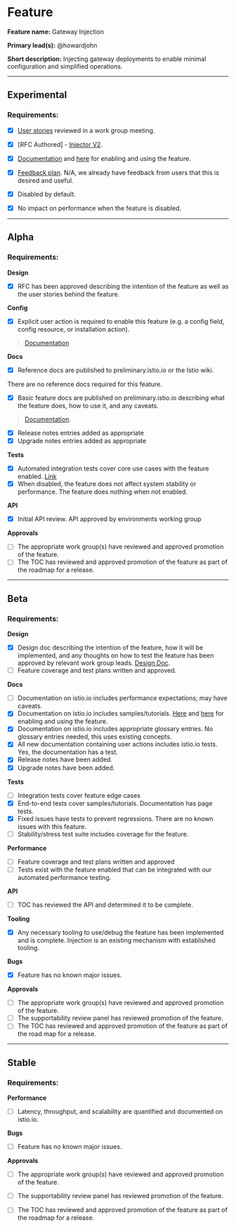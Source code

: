 # Feature

**Feature name:** Gateway Injection

**Primary lead(s):** @howardjohn

**Short description:** Injecting gateway deployments to enable minimal configuration and simplified operations.

---

## Experimental

### Requirements:

- [x] [User stories](https://docs.google.com/document/d/1Rmp9B3DDypgMCau-YAqidx_r3qvKLZj6jUX-t22zj84/edit#heading=h.shjmd7wzzhhl) reviewed in a work group meeting.

- [x] [RFC Authored] - [Injector V2](https://docs.google.com/document/d/1Rmp9B3DDypgMCau-YAqidx_r3qvKLZj6jUX-t22zj84/).

- [x] [Documentation](https://preliminary.istio.io/latest/docs/setup/additional-setup/sidecar-injection/#custom-templates-experimental) and [here](https://preliminary.istio.io/latest/docs/setup/additional-setup/external-controlplane/) for enabling and using the feature.

- [x] [Feedback plan](insert_your_link_here). N/A, we already have feedback from users that this is desired and useful.

- [x] Disabled by default.

- [x] No impact on performance when the feature is disabled.

---

## Alpha

### Requirements:

**Design**

- [x] RFC has been approved describing the intention of the feature as well as the user stories behind the feature.

**Config**

- [x] Explicit user action is required to enable this feature (e.g. a config field, config resource, or installation action).

> [Documentation](https://preliminary.istio.io/latest/docs/setup/additional-setup/sidecar-injection/#custom-templates-experimental)

**Docs**

- [x] Reference docs are published to preliminary.istio.io or the Istio wiki.
  
There are no reference docs required for this feature.

- [x] Basic feature docs are published on preliminary.istio.io describing what the feature does, how to use it, and any caveats.

> [Documentation](https://preliminary.istio.io/latest/docs/setup/additional-setup/sidecar-injection/#custom-templates-experimental).

- [x] Release notes entries added as appropriate
- [x] Upgrade notes entries added as appropriate

**Tests**

- [x] Automated integration tests cover core use cases with the feature enabled. [Link](https://github.com/istio/istio/blob/73e56211605aaa80de48f9147c94a05701169995/tests/integration/pilot/ingress_test.go#L406)
- [x] When disabled, the feature does not affect system stability or performance. The feature does nothing when not enabled.

**API**

- [x] Initial API review. API approved by environments working group

**Approvals**

- [ ] The appropriate work group(s) have reviewed and approved promotion of the feature.
- [ ] The TOC has reviewed and approved promotion of the feature as part of the
  roadmap for a release.

---

## Beta

### Requirements:

**Design**

- [x] Design doc describing the intention of the feature, how it will be
  implemented, and any thoughts on how to test the feature has been approved by
  relevant work group leads. [Design Doc](https://docs.google.com/document/d/1Rmp9B3DDypgMCau-YAqidx_r3qvKLZj6jUX-t22zj84/).
- [ ] Feature coverage and test plans written and approved.

**Docs**

- [ ] Documentation on istio.io includes performance expectations; may have caveats.
- [x] Documentation on istio.io includes samples/tutorials. [Here](https://preliminary.istio.io/latest/docs/setup/additional-setup/sidecar-injection/#custom-templates-experimental) and [here](https://preliminary.istio.io/latest/docs/setup/additional-setup/external-controlplane/) for enabling and using the feature.
- [x] Documentation on istio.io includes appropriate glossary entries. No glossary entries needed, this uses existing concepts.
- [x] All new documentation containing user actions includes istio.io tests. Yes, the documentation has a test.
- [x] Release notes have been added.
- [x] Upgrade notes have been added.

**Tests**

- [ ] Integration tests cover feature edge cases
- [x] End-to-end tests cover samples/tutorials. Documentation has page tests.
- [x] Fixed issues have tests to prevent regressions. There are no known issues with this feature.
- [ ] Stability/stress test suite includes coverage for the feature.

**Performance**

- [ ] Feature coverage and test plans written and approved
- [ ] Tests exist with the feature enabled that can be integrated with our automated performance testing.

**API**

- [ ] TOC has reviewed the API and determined it to be complete.

**Tooling**

- [x] Any necessary tooling to use/debug the feature has been implemented and is complete. Injection is an existing mechanism with established tooling.

**Bugs**

- [x] Feature has no known major issues.

**Approvals**

- [ ] The appropriate work group(s) have reviewed and approved promotion of the feature.
- [ ] The supportability review panel has reviewed promotion of the feature.
- [ ] The TOC has reviewed and approved promotion of the feature as part of the
  road map for a release.

---

## Stable

### Requirements:

**Performance**

- [ ] Latency, throughput, and scalability are quantified and documented on
  istio.io.

**Bugs**

- [ ] Feature has no known major issues.

**Approvals**

- [ ] The appropriate work group(s) have reviewed and approved promotion of the feature.
- [ ] The supportability review panel has reviewed promotion of the feature.
- [ ] The TOC has reviewed and approved promotion of the feature as part of the
  roadmap for a release.


